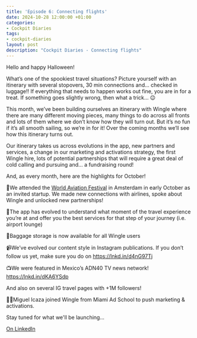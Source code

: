 ```yaml
---
title: 'Episode 6: Connecting flights'
date: 2024-10-28 12:00:00 +01:00
categories:
- Cockpit Diaries
tags:
- cockpit-diaries
layout: post
description: "Cockpit Diaries - Connecting flights"
---
```


Hello and happy Halloween!

What’s one of the spookiest travel situations? Picture yourself with an itinerary with several stopovers, 30 min connections and… checked in luggage!! If everything that needs to happen works out fine, you are in for a treat. If something goes slightly wrong, then what a trick… 😉

This month, we’ve been building ourselves an itinerary with Wingle where there are many different moving pieces, many things to do across all fronts and lots of them where we don’t know how they will turn out. But it’s no fun if it’s all smooth sailing, so we’re in for it! Over the coming months we’ll see how this itinerary turns out.

Our itinerary takes us across evolutions in the app, new partners and services, a change in our marketing and activations strategy, the first Wingle hire, lots of potential partnerships that will require a great deal of cold calling and pursuing and… a fundraising round!

And, as every month, here are the highlights for October!

🤝We attended the [World Aviation Festival](https://www.linkedin.com/company/world-aviation-festival/) in Amsterdam in early October as an invited startup. We made new connections with airlines, spoke about Wingle and unlocked new partnerships!

🧠The app has evolved to understand what moment of the travel experience you’re at and offer you the best services for that step of your journey (i.e. airport lounge)

🧳Baggage storage is now available for all Wingle users

📹We’ve evolved our content style in Instagram publications. If you don’t follow us yet, make sure you do on https://lnkd.in/d4nG97Tj

📺We were featured in Mexico’s ADN40 TV news network! https://lnkd.in/dKA6YSdp

And also on several IG travel pages with +1M followers!

🧑‍✈️Miguel Icaza joined Wingle from Miami Ad School to push marketing & activations. 

Stay tuned for what we'll be launching...

[On LinkedIn](https://www.linkedin.com/posts/lets-wingle_wingle-letswingle-instagram-profile-activity-7256673640237191168-gbJa/?utm_source=share&utm_medium=member_desktop)